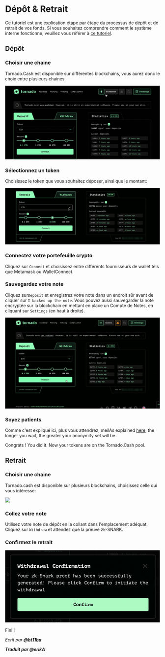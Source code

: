 # Dépôt & Retrait

Ce tutoriel est une explication étape par étape du processus de dépôt et de retrait de vos fonds. Si vous souhaitez comprendre comment le système interne fonctionne, veuillez vous référer à [ce tutoriel](../general/how-does-tornado.cash-work.md).

## **Dépôt**

### Choisir une chaine

Tornado.Cash est disponible sur différentes blockchains, vous aurez donc le choix entre plusieurs chaines.

![](../.gitbook/assets/azpoj.gif)

### Sélectionnez un token

Choisissez le token que vous souhaitez déposer, ainsi que le montant:

![](../.gitbook/assets/abdce.gif)

### Connectez votre portefeuille crypto

Cliquez sur `Connect` et choisissez entre différents fournisseurs de wallet tels que Metamask ou WalletConnect.

### Sauvegardez votre note

Cliquez sur`Deposit` et enregistrez votre note dans un endroit sûr avant de cliquer sur `I backed up the note`. Vous pouvez aussi sauvegarder la note encryptée sur la blockchain en mettant en place un Compte de Notes, en cliquant sur `Settings` (en haut à droite).

![](../.gitbook/assets/aaaab.gif)

### Soyez patients

Comme c'est expliqué ici, plus vous attendrez, meilAs explained [here](https://docs.tornado.cash/tips-to-remain-anonymous#be-patient), the longer you wait, the greater your anonymity set will be.

Congrats ! You did it. Now your tokens are on the Tornado.Cash pool.

## Retrait

### Choisir une chaine

Tornado.cash est disponible sur plusieurs blockchains, choisissez celle qui vous intéresse:

![](<../.gitbook/assets/Enregistrement de l’écran 2021-08-25 à 16.15.15(1).gif>)

### Collez votre note

Utilisez votre note de dépôt en la collant dans l'emplacement adéquat. Cliquez sur `Withdraw` et attendez que la preuve zk-SNARK.

### Confirmez le retrait

![](../.gitbook/assets/abdaaaa.png)

Fini !

_Ecrit par_ [_**@bt11ba**_](https://torn.community/u/bt11ba/)

_**Traduit par @erikA**_



